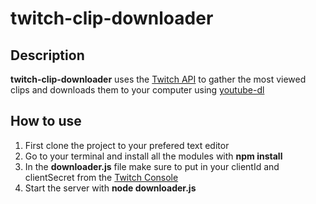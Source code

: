 # twitch-clip-downloader

## Description
**twitch-clip-downloader** uses the [Twitch API](https://dev.twitch.tv/docs/api) to gather the most viewed clips and downloads them to your computer using [youtube-dl](https://github.com/ytdl-org/youtube-dl)

## How to use
1. First clone the project to your prefered text editor
2. Go to your terminal and install all the modules with **npm install**
3. In the **downloader.js** file make sure to put in your clientId and clientSecret from the [Twitch Console](https://dev.twitch.tv/console)
4. Start the server with **node downloader.js**
